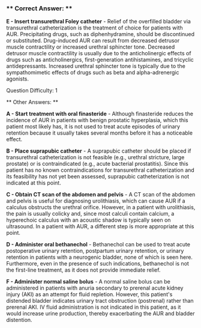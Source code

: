 ### ** Correct Answer: **

**E - Insert transurethral Foley catheter** - Relief of the overfilled bladder via transurethral catheterization is the treatment of choice for patients with AUR. Precipitating drugs, such as diphenhydramine, should be discontinued or substituted. Drug-induced AUR can result from decreased detrusor muscle contractility or increased urethral sphincter tone. Decreased detrusor muscle contractility is usually due to the anticholinergic effects of drugs such as anticholinergics, first-generation antihistamines, and tricyclic antidepressants. Increased urethral sphincter tone is typically due to the sympathomimetic effects of drugs such as beta and alpha-adrenergic agonists.

Question Difficulty: 1

** Other Answers: **

**A - Start treatment with oral finasteride** - Although finasteride reduces the incidence of AUR in patients with benign prostatic hyperplasia, which this patient most likely has, it is not used to treat acute episodes of urinary retention because it usually takes several months before it has a noticeable effect.

**B - Place suprapubic catheter** - A suprapubic catheter should be placed if transurethral catheterization is not feasible (e.g., urethral stricture, large prostate) or is contraindicated (e.g., acute bacterial prostatitis). Since this patient has no known contraindications for transurethral catheterization and its feasibility has not yet been assessed, suprapubic catheterization is not indicated at this point.

**C - Obtain CT scan of the abdomen and pelvis** - A CT scan of the abdomen and pelvis is useful for diagnosing urolithiasis, which can cause AUR if a calculus obstructs the urethral orifice. However, in a patient with urolithiasis, the pain is usually colicky and, since most calculi contain calcium, a hyperechoic calculus with an acoustic shadow is typically seen on ultrasound. In a patient with AUR, a different step is more appropriate at this point.

**D - Administer oral bethanechol** - Bethanechol can be used to treat acute postoperative urinary retention, postpartum urinary retention, or urinary retention in patients with a neurogenic bladder, none of which is seen here. Furthermore, even in the presence of such indications, bethanechol is not the first-line treatment, as it does not provide immediate relief.

**F - Administer normal saline bolus** - A normal saline bolus can be administered in patients with anuria secondary to prerenal acute kidney injury (AKI) as an attempt for fluid repletion. However, this patient's distended bladder indicates urinary tract obstruction (postrenal) rather than prerenal AKI. IV fluid administration is not indicated in this patient, as it would increase urine production, thereby exacerbating the AUR and bladder distention.

